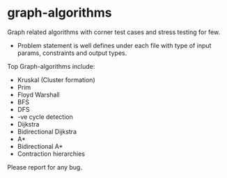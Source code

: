# graph-algorithms
Graph related algorithms with corner test cases and stress testing for few. 
- Problem statement is well defines under each file with type of input params, constraints and output types. 

Top Graph-algorithms include:
- Kruskal (Cluster formation)
- Prim 
- Floyd Warshall 
- BFS
- DFS
- -ve cycle detection
- Dijkstra
- Bidirectional Dijkstra 
- A*
- Bidirectional A*
- Contraction hierarchies

Please report for any bug.
